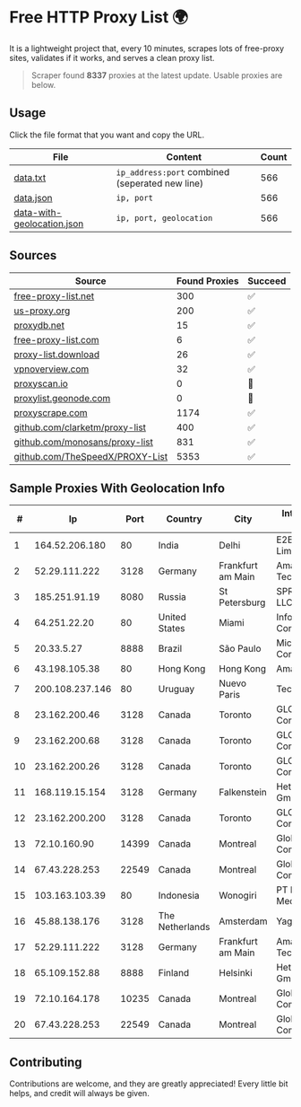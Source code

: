 
# Free HTTP Proxy List 🌍

It is a lightweight project that, every 10 minutes, scrapes lots of free-proxy sites, validates if it works, and serves a clean proxy list.


> Scraper found **8337** proxies at the latest update. Usable proxies are below.

## Usage

Click the file format that you want and copy the URL.


|File|Content|Count|
|----|-------|-----|
|[data.txt](https://raw.githubusercontent.com/themiralay/Proxy-List-World/master/data.txt)|`ip_address:port` combined (seperated new line)|566|
|[data.json](https://raw.githubusercontent.com/themiralay/Proxy-List-World/master/data.json)|`ip, port`|566|
|[data-with-geolocation.json](https://raw.githubusercontent.com/themiralay/Proxy-List-World/master/data-with-geolocation.json)|`ip, port, geolocation`|566|

## Sources

|Source|Found Proxies|Succeed|
|------|-------------|-------|
|[free-proxy-list.net](https://free-proxy-list.net)|300|✅|
|[us-proxy.org](https://www.us-proxy.org)|200|✅|
|[proxydb.net](http://proxydb.net)|15|✅|
|[free-proxy-list.com](https://free-proxy-list.com/?page=&port=&type%5B%5D=http&type%5B%5D=https&up_time=0&search=Search)|6|✅|
|[proxy-list.download](https://www.proxy-list.download/HTTP)|26|✅|
|[vpnoverview.com](https://vpnoverview.com/privacy/anonymous-browsing/free-proxy-servers)|32|✅|
|[proxyscan.io](https://www.proxyscan.io)|0|🚫|
|[proxylist.geonode.com](https://proxylist.geonode.com/api/proxy-list?limit=300&page=1&sort_by=lastChecked&sort_type=desc&protocols=http,https)|0|🚫|
|[proxyscrape.com](https://api.proxyscrape.com/v2/?request=displayproxies&protocol=http&timeout=10000&country=all&ssl=all&anonymity=all)|1174|✅|
|[github.com/clarketm/proxy-list](https://raw.githubusercontent.com/clarketm/proxy-list/master/proxy-list-raw.txt)|400|✅|
|[github.com/monosans/proxy-list](https://raw.githubusercontent.com/monosans/proxy-list/main/proxies/http.txt)|831|✅|
|[github.com/TheSpeedX/PROXY-List](https://raw.githubusercontent.com/TheSpeedX/PROXY-List/master/http.txt)|5353|✅|


## Sample Proxies With Geolocation Info

|#|Ip|Port|Country|City|Internet Service Provider|
|-|--|----|-------|----|-------------------------|
|1|164.52.206.180|80|India|Delhi|E2E Networks Limited|
|2|52.29.111.222|3128|Germany|Frankfurt am Main|Amazon Technologies Inc.|
|3|185.251.91.19|8080|Russia|St Petersburg|SPRINTHOST.RU LLC|
|4|64.251.22.20|80|United States|Miami|Infolink Global Corporation|
|5|20.33.5.27|8888|Brazil|São Paulo|Microsoft Corporation|
|6|43.198.105.38|80|Hong Kong|Hong Kong|Amazon.com, Inc.|
|7|200.108.237.146|80|Uruguay|Nuevo Paris|Tecnowind S.A.|
|8|23.162.200.46|3128|Canada|Toronto|GLOBALTELEHOST Corp.|
|9|23.162.200.68|3128|Canada|Toronto|GLOBALTELEHOST Corp.|
|10|23.162.200.26|3128|Canada|Toronto|GLOBALTELEHOST Corp.|
|11|168.119.15.154|3128|Germany|Falkenstein|Hetzner Online GmbH|
|12|23.162.200.200|3128|Canada|Toronto|GLOBALTELEHOST Corp.|
|13|72.10.160.90|14399|Canada|Montreal|GloboTech Communications|
|14|67.43.228.253|22549|Canada|Montreal|GloboTech Communications|
|15|103.163.103.39|80|Indonesia|Wonogiri|PT Mamura Inter Media|
|16|45.88.138.176|3128|The Netherlands|Amsterdam|Yaglom Labs Ltd|
|17|52.29.111.222|3128|Germany|Frankfurt am Main|Amazon Technologies Inc.|
|18|65.109.152.88|8888|Finland|Helsinki|Hetzner Online GmbH|
|19|72.10.164.178|10235|Canada|Montreal|GloboTech Communications|
|20|67.43.228.253|22549|Canada|Montreal|GloboTech Communications|



## Contributing

Contributions are welcome, and they are greatly appreciated! Every
little bit helps, and credit will always be given.

